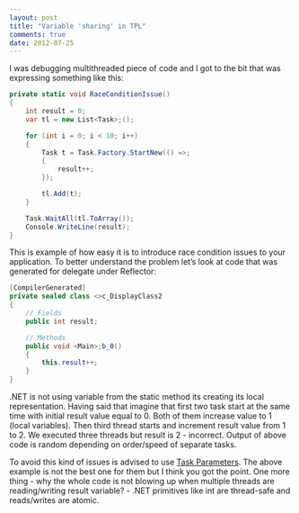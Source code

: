 ```yaml
--- 
layout: post
title: "Variable 'sharing' in TPL"
comments: true
date: 2012-07-25
---
```


I was debugging multithreaded piece of code and I got to the bit that was expressing something like this:

``` csharp
private static void RaceConditionIssue()
{
    int result = 0;
    var tl = new List<Task>;();

    for (int i = 0; i < 10; i++)
    {
        Task t = Task.Factory.StartNew(() =>;
        {
            result++;
        });

        tl.Add(t);
    }

    Task.WaitAll(tl.ToArray());
    Console.WriteLine(result);
}
```

This is example of how easy it is to introduce race condition issues to your application. To better understand the problem let’s look at code that was generated for delegate under Reflector:

``` csharp
[CompilerGenerated]
private sealed class <>c_DisplayClass2
{
    // Fields
    public int result;

    // Methods
    public void <Main>;b_0()
    {
        this.result++;
    }
}
``` 

.NET is not using variable from the static method its creating its local representation. Having said that imagine that first two task start at the same time with initial result value equal to 0. Both of them increase value to 1 (local variables). Then third thread starts and increment result value from 1 to 2. We executed three threads but result is 2 - incorrect. Output of above code is random depending on order/speed of separate tasks.

To avoid this kind of issues is advised to use [Task Parameters][1]. The above example is not the best one for them but I think you got the point. One more thing - why the whole code is not blowing up when multiple threads are reading/writing result variable? - .NET primitives like int are thread-safe and reads/writes are atomic.

[1]: http://msdn.microsoft.com/en-us/library/dd537609 "Task Parameters"
